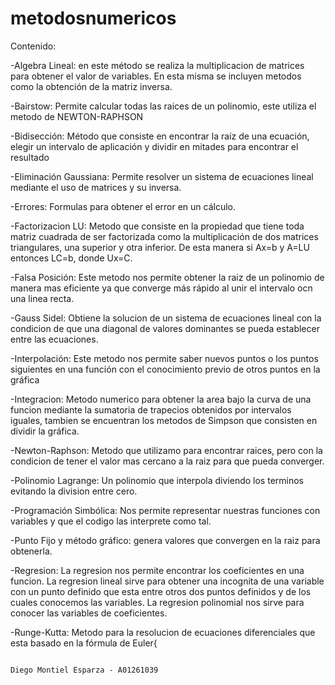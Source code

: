 # metodosnumericos

Contenido: 

  -Algebra Lineal: en este método se realiza la multiplicacion de matrices para obtener el valor de variables. En esta misma se incluyen      metodos como la obtención de la matriz inversa.
  
  -Bairstow: Permite calcular todas las raices de un polinomio, este utiliza el metodo de NEWTON-RAPHSON 
  
  -Bidisección: Método que consiste en encontrar la raíz de una ecuación, elegir un intervalo de aplicación y dividir en mitades para encontrar  el resultado
  
  -Eliminación Gaussiana: Permite resolver un sistema de ecuaciones lineal mediante el uso de matrices y su inversa. 
  
  -Errores: Formulas para obtener el error en un cálculo. 
 
 -Factorizacion LU: Metodo que consiste en la propiedad que tiene toda matriz cuadrada de ser factorizada como la multiplicación de dos matrices triangulares, una superior y otra inferior. De esta manera si Ax=b y A=LU entonces LC=b, donde Ux=C.
 
 -Falsa Posición: Este metodo nos permite obtener la raiz de un polinomio de manera mas eficiente ya que converge más rápido al unir el intervalo ocn una linea recta.
 
 -Gauss Sidel: Obtiene la solucion de un sistema de ecuaciones lineal con la condicion de que una diagonal de valores dominantes se pueda establecer entre las ecuaciones. 
 
 -Interpolación: Este metodo nos permite saber nuevos puntos o los puntos siguientes en una función con el conocimiento previo de otros puntos en la gráfica
 
 -Integracion: Metodo numerico para obtener la area bajo la curva de una funcion mediante la sumatoria de trapecios obtenidos por intervalos iguales, tambien se encuentran los metodos de Simpson que consisten en dividir la gráfica.
 
 -Newton-Raphson: Metodo que utilizamo para encontrar raices, pero con la condicion de tener el valor mas cercano a la raiz para que pueda converger.
 
 -Polinomio Lagrange: Un polinomio que interpola diviendo los terminos evitando la division entre cero. 
 
 -Programación Simbólica: Nos permite representar nuestras funciones con variables y que el codigo las interprete como tal.
 
 -Punto Fijo y método gráfico: genera valores que convergen en la raiz para obtenerla. 
 
 -Regresion: La regresion nos permite encontrar los coeficientes en una funcion. La regresion lineal sirve para obtener una incognita de una variable con un punto definido que esta entre otros dos puntos definidos y de los cuales conocemos las variables. La regresion polinomial nos sirve para conocer las variables de coeficientes. 
 
 -Runge-Kutta: Metodo para la resolucion de ecuaciones diferenciales que esta basado en la fórmula de Euler{
 
                                                                                                Diego Montiel Esparza - A01261039
 
